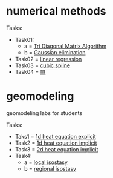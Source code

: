 
# numerical methods

Tasks:

* Task01:
  * a = [Tri Diagonal Matrix Algorithm](https://repl.it/NraA/2)
  * b = [Gaussian elimination](https://repl.it/Nr9u)
* Task02 = [linear regression](https://trinket.io/python3/9c0cb0ae3f)
* Task03 = [cubic spline](https://trinket.io/python/0793687aa3)
* Task04 = [fft](https://repl.it/@geomodeling/fft)


# geomodeling
geomodeling labs for students

Tasks:
* Taks1 = [1d heat equation explicit](https://trinket.io/python3/9c0cb0ae3f)
* Task2 = [1d heat equation implicit](https://trinket.io/python3/d90884ffca)
* Task3 = [2d heat equation implicit](https://trinket.io/python3/da800a519d)
* Task4: 
  * a = [local isostasy](https://trinket.io/python3/f0bfe6d5d3)
  * b = [regional isostasy](https://trinket.io/python3/43b14fc873)
